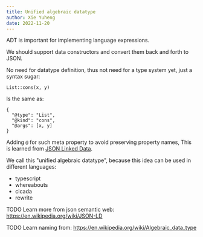 ```yaml
---
title: Unified algebraic datatype
author: Xie Yuheng
date: 2022-11-20
---
```


ADT is important for implementing language expressions.

We should support data constructors
and convert them back and forth to JSON.

No need for datatype definition,
thus not need for a type system yet,
just a syntax sugar:

```
List::cons(x, y)
```

Is the same as:

```
{
  "@type": "List",
  "@kind": "cons",
  "@args": [x, y]
}
```

Adding `@` for such meta property to avoid preserving property names,
This is learned from [JSON Linked Data](https://en.wikipedia.org/wiki/JSON-LD).

We call this "unified algebraic datatype",
because this idea can be used in different languages:

- typescript
- whereabouts
- cicada
- rewrite

TODO Learn more from json semantic web: https://en.wikipedia.org/wiki/JSON-LD

TODO Learn naming from: https://en.wikipedia.org/wiki/Algebraic_data_type
